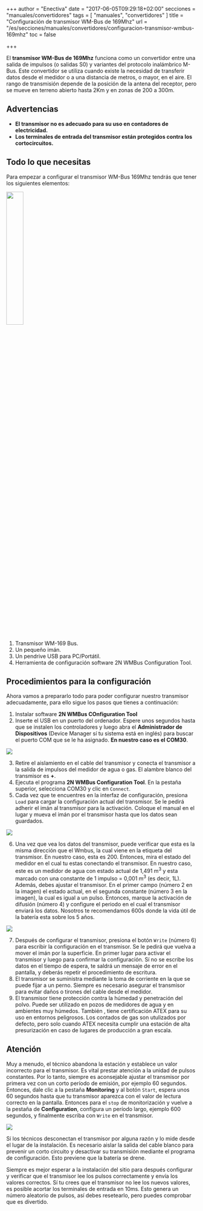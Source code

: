+++
author = "Enectiva"
date = "2017-06-05T09:29:18+02:00"
secciones = "manuales/convertidores"
tags = [
    "manuales",
    "convertidores"
]
title = "Configuración de transmisor WM-Bus de 169Mhz"
url = "/es/secciones/manuales/convertidores/configuracion-transmisor-wmbus-169mhz"
toc = false

+++

El **transmisor WM-Bus de 169Mhz** funciona como un convertidor entre una salida de impulsos (o salidas S0) y variantes del protocolo inalámbrico M-Bus. Este convertidor se utiliza cuando existe la necesidad de transferir datos desde el medidor o a una distancia de metros, o mayor, en el aire. El rango de transmisión depende de la posición de la antena del receptor, pero se mueve en terreno abierto hasta 2Km y en zonas de 200 a 300m.

## Advertencias
- **El transmisor no es adecuado para su uso en contadores de electricidad.**
- **Los terminales de entrada del transmisor están protegidos contra los cortocircuitos.**

## Todo lo que necesitas
Para empezar a configurar el transmisor WM-Bus 169Mhz tendrás que tener los siguientes elementos:

<img class="right" src="/images/requirements-configuration-transmisor-wmbus-169mhz_es.jpg" style="width:30%"></img>

1. Transmisor WM-169 Bus.
2. Un pequeño imán.
3. Un pendrive USB para PC/Portátil.
4. Herramienta de configuración software 2N WMBus Configuration Tool.

## Procedimientos para la configuración
Ahora vamos a prepararlo todo para poder configurar nuestro transmisor adecuadamente, para ello sigue los pasos que tienes a continuación:

1. Instalar software **2N WMBus COnfiguration Tool**
2. Inserte el USB en un puerto del ordenador. Espere unos segundos hasta que se instalen los controladores y luego abra el **Administrador de Dispositivos** (Device Manager sí tu sistema está en inglés) para buscar el puerto COM que se le ha asignado. **En nuestro caso es el COM30**.

<img class="center" src="/images/device-manager-transmisor-wmbus-169mhz.jpg"></img>

3. Retire el aislamiento en el cable del transmisor y conecta el transmisor a la salida de impulsos del medidor de agua o gas. El alambre blanco del transmisor es **+**.
4. Ejecuta el programa **2N WMBus Configuration Tool**. En la pestaña superior, selecciona COM30 y clic en `Connect`.
5. Cada vez que te encuentres en la interfaz de configuración, presiona `Load` para cargar la configuración actual del transmisor. Se le pedirá adherir el imán al transmisor para la activación. Coloque el manual en el lugar y mueva el imán por el transmisor hasta que los datos sean guardados.

<img class="center" src="/images/magnet-transmisor-wmbus-169mhz.jpg"></img>

6. Una vez que vea los datos del transmisor, puede verificar que esta es la misma dirección que el Wmbus, la cual viene en la etiqueta del transmisor. En nuestro caso, esta es 200. Entonces, mira el estado del medidor en el cual tu estas conectando el transmisor. En nuestro caso, este es un medidor de agua con estado actual de 1,491 m<sup>3</sup> y esta marcado con una constante de 1 impulso = 0,001 m<sup>3</sup> (es decir, 1L). Además, debes ajustar el transmisor. En el primer campo (número 2 en la imagen) el estado actual, en el segunda constante (número 3 en la imagen), la cual es igual a un pulso. Entonces, marque la activación de difusión (número 4) y configure el periodo en el cual el transmisor enviará los datos. Nosotros te recomendamos 600s donde la vida útil de la batería esta sobre los 5 años.

<img class="center" src="/images/configuration-transmisor-wmbus-169mhz.jpg"></img>

7. Después de configurar el transmisor, presiona el botón `Write` (número 6) para escribir la configuración en el transmisor. Se le pedirá que vuelva a mover el imán por la superficie. En primer lugar para activar el transmisor y luego para confirmar la configuración. Sí no se escribe los datos en el tiempo de espera, te saldrá un mensaje de error en el pantalla, y deberás repetir el procedimiento de escritura.
8. El transmisor se suministra mediante la toma de corriente en la que se puede fijar a un perno. Siempre es necesario asegurar el transmisor para evitar daños o tirones del cable desde el medidor.
9. El transmisor tiene protección contra la húmedad y penetración del polvo. Puede ser utilizado en pozos de medidores de agua y en ambientes muy húmedos. También , tiene certificación ATEX para su uso en entornos peligrosos. Los contados de gas son utulizados por defecto, pero solo cuando ATEX necesita cumplir una estación de alta presurización en caso de lugares de producción a gran escala.

## Atención
Muy a menudo, el técnico abandona la estación y establece un valor incorrecto para el transmisor. Es vital prestar atención a la unidad de pulsos constantes. Por lo tanto, siempre es aconsejable ajustar el transmisor por primera vez con un corto período de emisión, por ejemplo 60 segundos. Entonces, dale clic a la pestaña **Monitoring** y al botón `Start`, espera unos 60 segundos hasta que tu transmisor aparezca con el valor de lectura correcto en la pantalla. Entonces para el `stop` de monitorización y vuelve a la pestaña de **Configuration**, configura un período largo, ejemplo 600 segundos, y finalmente escriba con `Write` en el transmisor.

<img class="center" src="/images/monitoring-transmisor-wmbus-169mhz.jpg"></img>

Sí los técnicos desconectan el transmisor por alguna razón y lo mide desde el lugar de la instalación. Es necesario aislar la salida del cable blanco para prevenir un corto circuito y desactivar su transmisión mediante el programa de configuración. Esto previene que la batería se drene.

Siempre es mejor esperar a la instalación del sitio para después configurar y verificar que el transmisor lee los pulsos correctamente y envía los valores correctos.
Sí tu crees que el transmisor no lee los nuevos valores, es posible acortar los terminales de entrada en 10ms. Esto genera un número aleatorio de pulsos, así debes resetearlo, pero puedes comprobar que es divertido.
